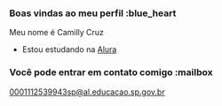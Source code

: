 ### Boas vindas ao meu perfil :blue_heart

Meu nome é Camilly Cruz

- Estou estudando na [Alura](https://www.alura.com.br)

### Você pode entrar em contato comigo :mailbox

0001112539943sp@al.educacao.sp.gov.br


